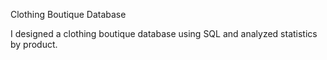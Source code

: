 Clothing Boutique Database

I designed a clothing boutique database using SQL and analyzed statistics by
product.
